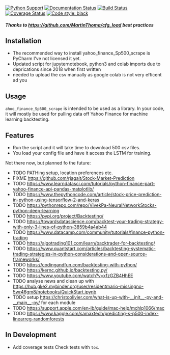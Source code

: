 
[![Python Support](https://img.shields.io/pypi/pyversions/cfg_load.svg)](https://pypi.org/project/cfg_load/)
[![Documentation Status](https://readthedocs.org/projects/cfg_load/badge/?version=latest)](http://cfg-load.readthedocs.io/en/latest/)
[![Build Status](https://travis-ci.org/MartinThoma/cfg_load.svg?branch=master)](https://travis-ci.org/MartinThoma/cfg_load)
[![Coverage Status](https://coveralls.io/repos/github/MartinThoma/cfg_load/badge.svg?branch=master)](https://coveralls.io/github/MartinThoma/cfg_load?branch=master)
[![Code style: black](https://img.shields.io/badge/code%20style-black-000000.svg)](https://github.com/psf/black)

##### Thanks to https://github.com/MartinThoma/cfg_load best practices

## Installation
* The recommended way to install yahoo_finance_Sp500_scrape is PyCharm I've not licensed it yet.
* Updated script for jupyternotebook, python3 and colab imports due to deprications since 2018 when first written
* needed to upload the csv manually as google colab is not very efficent ad you

## Usage

`ahoo_finance_Sp500_scrape` is intended to be used as a library. In your code, it will mostly
be used for pulling data off Yahoo Finance for machine learning backtesting.


## Features

* Run the script and it will take time to download 500 csv files.
* You load your config file and have it access the LSTM for training.

Not there now, but planned fo the future:

*  TODO PATHing setup, location preferences etc.
*  FIXME https://github.com/rjagait/Stock-Market-Prediction
*  TODO https://www.learndatasci.com/tutorials/python-finance-part-yahoo-finance-api-pandas-matplotlib/
*  TODO https://www.thepythoncode.com/article/stock-price-prediction-in-python-using-tensorflow-2-and-keras
*  TODO https://pythonrepo.com/repo/VivekPa-NeuralNetworkStocks-python-deep-learning
*  TODO https://pypi.org/project/Backtesting/
*  TODO https://towardsdatascience.com/backtest-your-trading-strategy-with-only-3-lines-of-python-3859b4a4ab44
*  TODO https://www.datacamp.com/community/tutorials/finance-python-trading
*  TODO https://algotrading101.com/learn/backtrader-for-backtesting/
*  TODO https://www.quantstart.com/articles/backtesting-systematic-trading-strategies-in-python-considerations-and-open-source-frameworks/
*  TODO https://codingandfun.com/backtesting-with-python/
*  TODO https://kernc.github.io/backtesting.py/
*  TODO https://www.youtube.com/watch?v=xfzGZB4HhEE
*  TODO analyse news and clean up with https://hub.gke2.mybinder.org/user/residentmario-missingno-5wr46gm8/notebooks/QuickStart.ipynb
*  TODO setup https://christoolivier.com/what-is-up-with-__init__-py-and-__main__-py/ for each module
*  TODO https://support.apple.com/en-lb/guide/mac-help/mchlp1066/mac
*  TODO https://www.kaggle.com/samaxtech/predicting-s-p500-index-linearreg-randomforests



## In Development

* Add coverage tests
  Check tests with `tox`.
